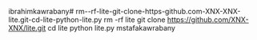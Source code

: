 ibrahimkawrabany# rm--rf-lite-git-clone-https-github.com-XNX-XNX-lite.git-cd-lite-python-lite.py
rm -rf lite  git clone https://github.com/XNX-XNX/lite.git  cd lite  python lite.py
mstafakawrabany
